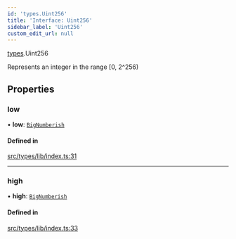 ```yaml
---
id: 'types.Uint256'
title: 'Interface: Uint256'
sidebar_label: 'Uint256'
custom_edit_url: null
---
```


[types](../namespaces/types.md).Uint256

Represents an integer in the range [0, 2^256)

## Properties

### low

• **low**: [`BigNumberish`](../namespaces/types.md#bignumberish)

#### Defined in

[src/types/lib/index.ts:31](https://github.com/starknet-io/starknet.js/blob/v6.11.0/src/types/lib/index.ts#L31)

---

### high

• **high**: [`BigNumberish`](../namespaces/types.md#bignumberish)

#### Defined in

[src/types/lib/index.ts:33](https://github.com/starknet-io/starknet.js/blob/v6.11.0/src/types/lib/index.ts#L33)
